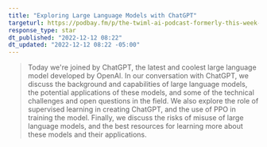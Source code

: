 ```yaml
---
title: "Exploring Large Language Models with ChatGPT"
targeturl: https://podbay.fm/p/the-twiml-ai-podcast-formerly-this-week-in-machine-learning-and-artificial-intelligence/e/1670516880
response_type: star
dt_published: "2022-12-12 08:22"
dt_updated: "2022-12-12 08:22 -05:00"
---
```


> Today we're joined by ChatGPT, the latest and coolest large language model developed by OpenAl. In our conversation with ChatGPT, we discuss the background and capabilities of large language models, the potential applications of these models, and some of the technical challenges and open questions in the field. We also explore the role of supervised learning in creating ChatGPT, and the use of PPO in training the model. Finally, we discuss the risks of misuse of large language models, and the best resources for learning more about these models and their applications. 